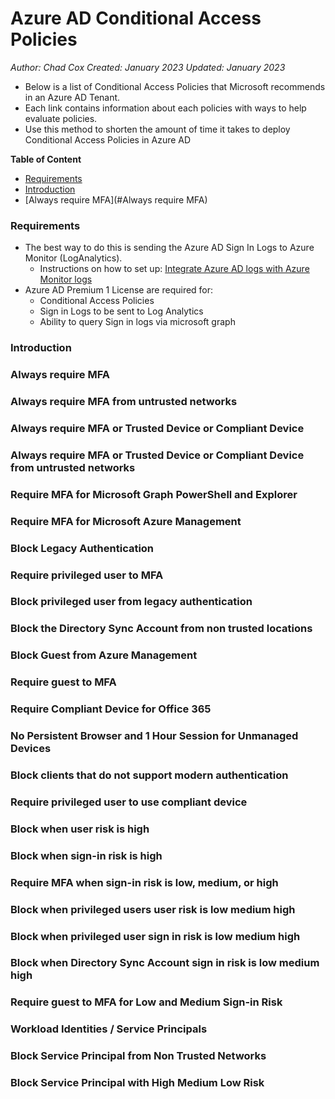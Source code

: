 # Azure AD Conditional Access Policies
_Author: Chad Cox_
_Created: January 2023_
_Updated: January 2023_

* Below is a list of Conditional Access Policies that Microsoft recommends in an Azure AD Tenant.
* Each link contains information about each policies with ways to help evaluate policies.
* Use this method to shorten the amount of time it takes to deploy Conditional Access Policies in Azure AD



**Table of Content**
- [Requirements](#Requirements)
- [Introduction](#Introduction)
- [Always require MFA](#Always require MFA)

### Requirements
* The best way to do this is sending the Azure AD Sign In Logs to Azure Monitor (LogAnalytics).
  * Instructions on how to set up: [Integrate Azure AD logs with Azure Monitor logs](https://learn.microsoft.com/en-us/azure/active-directory/reports-monitoring/howto-integrate-activity-logs-with-log-analytics)
* Azure AD Premium 1 License are required for:
  * Conditional Access Policies
  * Sign in Logs to be sent to Log Analytics
  * Ability to query Sign in logs via microsoft graph

### Introduction
### Always require MFA
### Always require MFA from untrusted networks
### Always require MFA or Trusted Device or Compliant Device
### Always require MFA or Trusted Device or Compliant Device from untrusted networks
### Require MFA for Microsoft Graph PowerShell and Explorer
### Require MFA for Microsoft Azure Management
### Block Legacy Authentication
### Require privileged user to MFA
### Block privileged user from legacy authentication
### Block the Directory Sync Account from non trusted locations
### Block Guest from Azure Management
### Require guest to MFA
### Require Compliant Device for Office 365
### No Persistent Browser and 1 Hour Session for Unmanaged Devices
### Block clients that do not support modern authentication
### Require privileged user to use compliant device
### Block when user risk is high
### Block when sign-in risk is high
### Require MFA when sign-in risk is low, medium, or high
### Block when privileged users user risk is low medium high
### Block when privileged user sign in risk is low medium high
### Block when Directory Sync Account sign in risk is low medium high
### Require guest to MFA for Low and Medium Sign-in Risk
### Workload Identities / Service Principals
### Block Service Principal from Non Trusted Networks
### Block Service Principal with High Medium Low Risk
